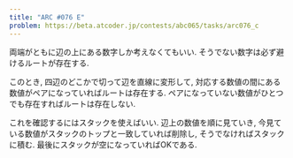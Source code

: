 ```yaml
---
title: "ARC #076 E"
problem: https://beta.atcoder.jp/contests/abc065/tasks/arc076_c
---
```

両端がともに辺の上にある数字しか考えなくてもいい. そうでない数字は必ず避けるルートが存在する.

このとき, 四辺のどこかで切って辺を直線に変形して, 対応する数値の間にある数値がペアになっていればルートは存在する. ペアになっていない数値がひとつでも存在すればルートは存在しない.

これを確認するにはスタックを使えばいい. 辺上の数値を順に見ていき, 今見ている数値がスタックのトップと一致していれば削除し, そうでなければスタックに積む. 最後にスタックが空になっていればOKである.
